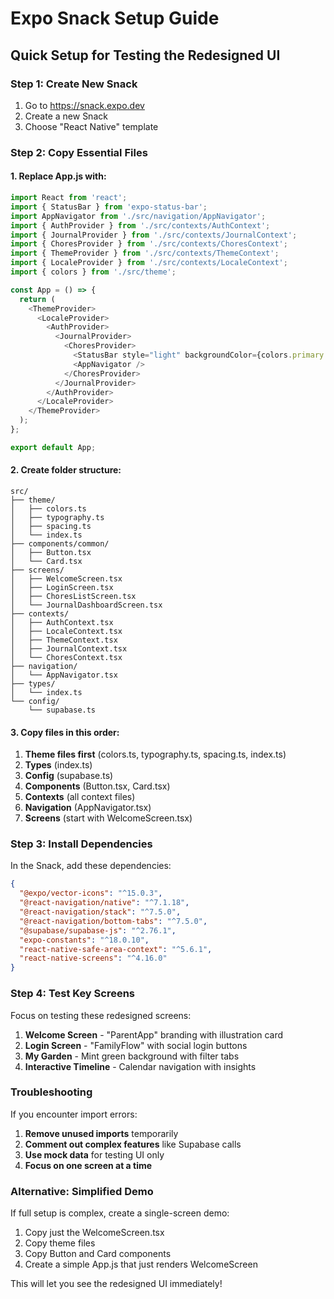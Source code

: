 # Expo Snack Setup Guide

## Quick Setup for Testing the Redesigned UI

### Step 1: Create New Snack
1. Go to https://snack.expo.dev
2. Create a new Snack
3. Choose "React Native" template

### Step 2: Copy Essential Files

#### 1. Replace App.js with:
```javascript
import React from 'react';
import { StatusBar } from 'expo-status-bar';
import AppNavigator from './src/navigation/AppNavigator';
import { AuthProvider } from './src/contexts/AuthContext';
import { JournalProvider } from './src/contexts/JournalContext';
import { ChoresProvider } from './src/contexts/ChoresContext';
import { ThemeProvider } from './src/contexts/ThemeContext';
import { LocaleProvider } from './src/contexts/LocaleContext';
import { colors } from './src/theme';

const App = () => {
  return (
    <ThemeProvider>
      <LocaleProvider>
        <AuthProvider>
          <JournalProvider>
            <ChoresProvider>
              <StatusBar style="light" backgroundColor={colors.primary.main} />
              <AppNavigator />
            </ChoresProvider>
          </JournalProvider>
        </AuthProvider>
      </LocaleProvider>
    </ThemeProvider>
  );
};

export default App;
```

#### 2. Create folder structure:
```
src/
├── theme/
│   ├── colors.ts
│   ├── typography.ts
│   ├── spacing.ts
│   └── index.ts
├── components/common/
│   ├── Button.tsx
│   └── Card.tsx
├── screens/
│   ├── WelcomeScreen.tsx
│   ├── LoginScreen.tsx
│   ├── ChoresListScreen.tsx
│   └── JournalDashboardScreen.tsx
├── contexts/
│   ├── AuthContext.tsx
│   ├── LocaleContext.tsx
│   ├── ThemeContext.tsx
│   ├── JournalContext.tsx
│   └── ChoresContext.tsx
├── navigation/
│   └── AppNavigator.tsx
├── types/
│   └── index.ts
└── config/
    └── supabase.ts
```

#### 3. Copy files in this order:
1. **Theme files first** (colors.ts, typography.ts, spacing.ts, index.ts)
2. **Types** (index.ts)
3. **Config** (supabase.ts)
4. **Components** (Button.tsx, Card.tsx)
5. **Contexts** (all context files)
6. **Navigation** (AppNavigator.tsx)
7. **Screens** (start with WelcomeScreen.tsx)

### Step 3: Install Dependencies

In the Snack, add these dependencies:
```json
{
  "@expo/vector-icons": "^15.0.3",
  "@react-navigation/native": "^7.1.18",
  "@react-navigation/stack": "^7.5.0",
  "@react-navigation/bottom-tabs": "^7.5.0",
  "@supabase/supabase-js": "^2.76.1",
  "expo-constants": "^18.0.10",
  "react-native-safe-area-context": "^5.6.1",
  "react-native-screens": "^4.16.0"
}
```

### Step 4: Test Key Screens

Focus on testing these redesigned screens:
1. **Welcome Screen** - "ParentApp" branding with illustration card
2. **Login Screen** - "FamilyFlow" with social login buttons
3. **My Garden** - Mint green background with filter tabs
4. **Interactive Timeline** - Calendar navigation with insights

### Troubleshooting

If you encounter import errors:
1. **Remove unused imports** temporarily
2. **Comment out complex features** like Supabase calls
3. **Use mock data** for testing UI only
4. **Focus on one screen at a time**

### Alternative: Simplified Demo

If full setup is complex, create a single-screen demo:
1. Copy just the WelcomeScreen.tsx
2. Copy theme files
3. Copy Button and Card components
4. Create a simple App.js that just renders WelcomeScreen

This will let you see the redesigned UI immediately!